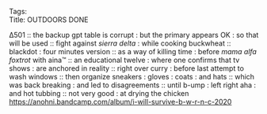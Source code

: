 Tags:        
Title: OUTDOORS DONE
  
∆501 :: the backup gpt table is corrupt : but the primary appears OK : so that will be used :: fight against _sierra delta_ : while cooking buckwheat :: blackdot : four minutes version :: as a way of killing time : before _mama alfa foxtrot_ with aina™ :: an educational  twelve : where one confirms that tv shows : are anchored in reality :: right over curry : before last attempt to wash windows :: then organize sneakers : gloves : coats : and hats :: which was back breaking : and led to disagreements :: until b-ump : left right aha : and hot tubbing :: not very good : at drying the chicken  
<https://anohni.bandcamp.com/album/i-will-survive-b-w-r-n-c-2020>  